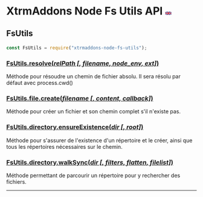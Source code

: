 # XtrmAddons Node Fs Utils API [![en-GB](https://github.com/shim-sao/XtrmAddons-Batch/blob/master/MySQLBatchBackup/images/united-kingdom-flag-icon-16.png)](README.md)

## FsUtils

```js
const FsUtils = require("xtrmaddons-node-fs-utils");
```

### [FsUtils.resolve(_relPath [, filename, node_env, ext]_)](resolve.fr-FR.md)

Méthode pour résoudre un chemin de fichier absolu. Il sera résolu par défaut avec process.cwd()

### [FsUtils.file.create(_filename [, content, callback]_)](file/create.fr-FR.md)

Méthode pour créer un fichier et son chemin complet s'il n'existe pas.

### [FsUtils.directory.ensureExistence(_dir [, root]_)](directory/ensureExistence.md)

Méthode pour s'assurer de l'existence d'un répertoire et le créer, ainsi que tous les répertoires nécessaires sur le chemin.

### [FsUtils.directory.walkSync(_dir [, filters, flatten, filelist]_)](directory/walkSync.md)

Méthode permettant de parcourir un répertoire pour y rechercher des fichiers.

---
